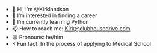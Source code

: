 - 👋 Hi, I’m @Kirklandson
- 👀 I’m interested in finding a career
- 🌱 I’m currently learning Python
- 📫 How to reach me: Kirk@clubhousedrive.com
- 😄 Pronouns: he/him
- ⚡ Fun fact: In the process of applying to Medical School

<!---
Kirklandson/Kirklandson is a ✨ special ✨ repository because its `README.md` (this file) appears on your GitHub profile.
You can click the Preview link to take a look at your changes.
--->
